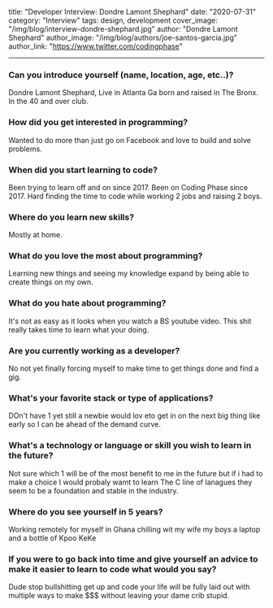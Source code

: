 title: "Developer Interview: Dondre Lamont Shephard"
date: "2020-07-31"
category: "Interview"
tags: design, development
cover_image: "/img/blog/interview-dondre-shephard.jpg"
author: "Dondre Lamont Shephard"
author_image: "/img/blog/authors/joe-santos-garcia.jpg"
author_link: "https://www.twitter.com/codingphase"

---

### Can you introduce yourself (name, location, age, etc..)?

Dondre Lamont Shephard, Live in Atlanta Ga born and raised in The Bronx. In the 40 and over club.

### How did you get interested in programming?

Wanted to do more than just go on Facebook and love to build and solve problems.

### When did you start learning to code?

Been trying to learn off and on since 2017. Been on Coding Phase since 2017. Hard finding the time to code while working 2 jobs and raising 2 boys.

### Where do you learn new skills?

Mostly at home.

### What do you love the most about programming?

Learning new things and seeing my knowledge expand by being able to create things on my own.

### What do you hate about programming?

It's not as easy as it looks when you watch a BS youtube video. This shit really takes time to learn what your doing.

### Are you currently working as a developer?

No not yet finally forcing myself to make time to get things done and find a gig.

### What's your favorite stack or type of applications?

DOn't have 1 yet still a newbie would lov eto get in on the next big thing like early so I can be ahead of the demand curve.

### What's a technology or language or skill you wish to learn in the future?

Not sure which 1 will be of the most benefit to me in the future but if i had to make a choice I would probaly wamt to learn The C line of lanagues they seem to be a foundation and stable in the industry.

### Where do you see yourself in 5 years?

Working remotely for myself in Ghana chilling wit my wife my boys a laptop and a bottle of Kpoo KeKe

### If you were to go back into time and give yourself an advice to make it easier to learn to code what would you say?

Dude stop bullshitting get up and code your life will be fully laid out with multiple ways to make \$\$\$ without leaving your dame crib stupid.
